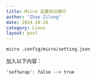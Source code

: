 ```yaml
---
title: Micro 设置自动换行 
author: "Zhao Zilong"
date: 2024-10-28
category: Linux
layout: post
---
```


```bash
micro .config/micro/setting.json
```
加入以下内容：

```text
'softwrap': false --> true
```
